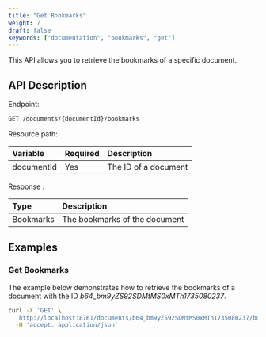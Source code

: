 ```yaml
---
title: "Get Bookmarks"
weight: 7
draft: false
keywords: ["documentation", "bookmarks", "get"]
---
```


This API allows you to retrieve the bookmarks of a specific document.

## API Description

Endpoint:
```bash
GET /documents/{documentId}/bookmarks
```

Resource path:

| Variable    | Required | Description           |
|:------------|:---------|:----------------------|
| documentId  | Yes      | The ID of a document  |

Response :

| Type       | Description                   |
|:-----------|:------------------------------|
| Bookmarks  | The bookmarks of the document |

## Examples

### Get Bookmarks

The example below demonstrates how to retrieve the bookmarks
of a document with the ID _b64_bm9yZS92SDMtMS0xMTh1735080237_.

```bash
curl -X 'GET' \
  'http://localhost:8761/documents/b64_bm9yZS92SDMtMS0xMTh1735080237/bookmarks' \
  -H 'accept: application/json'
```
